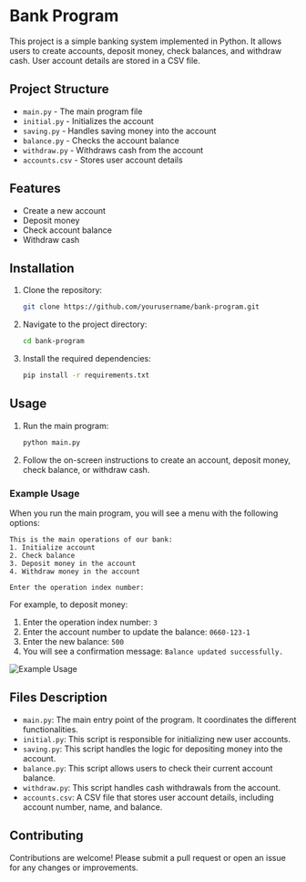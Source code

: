 # Bank Program

This project is a simple banking system implemented in Python. It allows users to create accounts, deposit money, check balances, and withdraw cash. User account details are stored in a CSV file.

## Project Structure
- `main.py` - The main program file
- `initial.py` - Initializes the account
- `saving.py` - Handles saving money into the account
- `balance.py` - Checks the account balance
- `withdraw.py` - Withdraws cash from the account
- `accounts.csv` - Stores user account details

## Features
- Create a new account
- Deposit money
- Check account balance
- Withdraw cash

## Installation
1. Clone the repository:
   ```bash
   git clone https://github.com/yourusername/bank-program.git
   ```
2. Navigate to the project directory:
   ```bash
   cd bank-program
   ```
3. Install the required dependencies:
   ```bash
   pip install -r requirements.txt
   ```

## Usage
1. Run the main program:
   ```bash
   python main.py
   ```
2. Follow the on-screen instructions to create an account, deposit money, check balance, or withdraw cash.

### Example Usage
When you run the main program, you will see a menu with the following options:
```
This is the main operations of our bank:
1. Initialize account
2. Check balance
3. Deposit money in the account
4. Withdraw money in the account

Enter the operation index number: 
```
For example, to deposit money:
1. Enter the operation index number: `3`
2. Enter the account number to update the balance: `0660-123-1`
3. Enter the new balance: `500`
4. You will see a confirmation message: `Balance updated successfully.`

![Example Usage](https://github.com/sahanHansaja026/Bank-Program---Python-/blob/main/Screenshot%202024-07-14%20115322.png)

## Files Description
- `main.py`: The main entry point of the program. It coordinates the different functionalities.
- `initial.py`: This script is responsible for initializing new user accounts.
- `saving.py`: This script handles the logic for depositing money into the account.
- `balance.py`: This script allows users to check their current account balance.
- `withdraw.py`: This script handles cash withdrawals from the account.
- `accounts.csv`: A CSV file that stores user account details, including account number, name, and balance.

## Contributing
Contributions are welcome! Please submit a pull request or open an issue for any changes or improvements.
